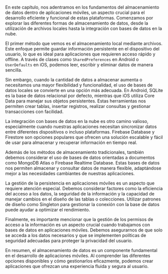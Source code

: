 En este capítulo, nos adentramos en los fundamentos del almacenamiento de datos dentro de aplicaciones móviles, un aspecto crucial para el desarrollo eficiente y funcional de estas plataformas. Comenzamos por explorar las diferentes formas de almacenamiento de datos, desde la utilización de archivos locales hasta la integración con bases de datos en la nube.

El primer método que vemos es el almacenamiento local mediante archivos. Este enfoque permite guardar información persistente en el dispositivo del usuario, lo que es ideal para aplicaciones que requieren acceso rápido y offline. A través de clases como `SharedPreferences` en Android o `UserDefaults` en iOS, podemos leer, escribir y eliminar datos de manera sencilla.

Sin embargo, cuando la cantidad de datos a almacenar aumenta o necesitamos una mayor flexibilidad y funcionalidad, el uso de bases de datos locales se convierte en una opción más adecuada. En Android, SQLite es la base de datos relacional por defecto, mientras que iOS utiliza Core Data para manejar sus objetos persistentes. Estas herramientas nos permiten crear tablas, insertar registros, realizar consultas y gestionar transacciones con facilidad.

La integración con bases de datos en la nube es otro camino valioso, especialmente cuando nuestras aplicaciones necesitan sincronizar datos entre diferentes dispositivos o incluso plataformas. Firebase Database y Firestore son opciones populares que ofrecen una solución escalable y fácil de usar para almacenar y recuperar información en tiempo real.

Además de los métodos de almacenamiento tradicionales, también debemos considerar el uso de bases de datos orientadas a documentos como MongoDB Atlas o Firebase Realtime Database. Estas bases de datos nos permiten almacenar y consultar datos de manera flexible, adaptándose mejor a las necesidades cambiantes de nuestras aplicaciones.

La gestión de la persistencia en aplicaciones móviles es un aspecto que requiere atención especial. Debemos considerar factores como la eficiencia del acceso a los datos, la seguridad de la información y la capacidad de manejar cambios en el diseño de las tablas o colecciones. Utilizar patrones de diseño como Singleton para gestionar la conexión con la base de datos puede ayudar a optimizar el rendimiento.

Finalmente, es importante mencionar que la gestión de los permisos de acceso a la información es un aspecto crucial cuando trabajamos con bases de datos en aplicaciones móviles. Debemos asegurarnos de que solo se acceda a los datos necesarios y que se implementen políticas de seguridad adecuadas para proteger la privacidad del usuario.

En resumen, el almacenamiento de datos es un componente fundamental en el desarrollo de aplicaciones móviles. Al comprender las diferentes opciones disponibles y cómo gestionarlos eficazmente, podemos crear aplicaciones que ofrezcan una experiencia fluida y segura al usuario.
